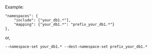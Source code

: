 Example:

    "namespaces": {
        "include": ["your_db1.*"],
        "mapping": {"your_db1.*": "prefix_your_db1.*"}
    },

or,

    --namespace-set your_db1.* --dest-namespace-set prefix_your_db1.*
